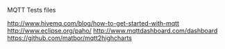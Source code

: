 MQTT Tests files


http://www.hivemq.com/blog/how-to-get-started-with-mqtt
http://www.eclipse.org/paho/
http://www.mqttdashboard.com/dashboard
https://github.com/matbor/mqtt2highcharts
